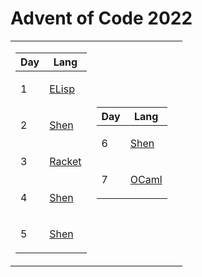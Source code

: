 # Advent of Code 2022

<table>
<tr><td>

| Day | Lang                                                                                  |
| --- | ------------------------------------------------------------------------------------- |
| 1   | <p><a href="https://www.gnu.org/software/emacs/manual/html_node/eintr/">ELisp</a></p> |
| 2   | <p><a href="https://shenlanguage.org/index.html">Shen</a></p>                         |
| 3   | <p><a href="https://racket-lang.org/">Racket</a></p>                                  |
| 4   | <p><a href="https://shenlanguage.org/index.html">Shen</a></p>                         |
| 5   | <p><a href="https://shenlanguage.org/index.html">Shen</a></p>                         |

</td><td>

| Day | Lang                                                          |
|-----|---------------------------------------------------------------|
| 6   | <p><a href="https://shenlanguage.org/index.html">Shen</a></p> |
| 7   | <p><a href="https://ocaml.org/">OCaml</a></p>                 |

</td><td>

<!-- |   7 | <p><a href="https://julialang.org/">Julia</a></p> |  -->
<!-- |   8 | <p><a href="https://www.gnu.org/software/guile/">Guile</a></p> |  -->
<!-- |   9 | <p><a href="https://www.scala-lang.org/">Scala 3</a></p> |  -->
<!-- |  10 | <p><a href="https://www.gnu.org/software/guile/">Guile</a></p> |  -->

<!-- | Day | Lang    | -->
<!-- | --- | ------- | -->
<!-- |  11 | <p><a href="https://www.rust-lang.org/">Rust</a></p> |  -->
<!-- |  12 | <p><a href="https://www.haskell.org/">Haskell</a></p> | -->
<!-- |  13 | <p><a href="https://www.rust-lang.org/">Rust</a></p> |  -->
<!-- |  14 | <p><a href="https://ocaml.org/">OCaml</a></p> |  -->
<!-- |  15 | <p><a href="https://www.scala-lang.org/">Scala 3</a></p> |  -->

<!-- </td><td> -->

<!-- | Day | Lang    | -->
<!-- | --- | ------- | -->
<!-- |  16 | <p><a href="https://www.haskell.org/">Haskell</a></p> | -->
<!-- |  17 | <p><a href="https://julialang.org/">Julia</a></p> |  -->
<!-- |  18 | <p><a href="https://www.haskell.org/">Haskell</a></p> | -->
<!-- |  19 | <p><a href="https://www.scala-lang.org/">Scala 3</a></p> |  -->
<!-- |  20 | <p><a href="https://www.scala-lang.org/">Scala 3</a></p> |  -->

<!-- </td><td> -->

<!-- | Day | Lang    | -->
<!-- | --- | ------- | -->
<!-- |  21 | <p><a href="https://www.rust-lang.org/">Rust</a></p> |  -->
<!-- |  22 | <p><a href="https://ocaml.org/">OCaml</a></p> |  -->
<!-- |  23 | <p><a href="https://www.haskell.org/">Haskell</a></p> | -->
<!-- |  24 | <p><a href="https://www.scala-lang.org/">Scala 3</a></p> |  -->
<!-- |  25 | <p><a href="https://www.rust-lang.org/">Rust</a></p> |  -->

<!-- </td></tr> -->

</table>
